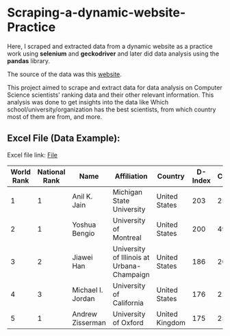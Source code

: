 # Scraping-a-dynamic-website-Practice
Here, I scraped and extracted data from a dynamic website as a practice work using **selenium** and **geckodriver** and later did data analysis using the **pandas** library.

The source of the data was this [website](https://research.com/scientists-rankings/computer-science).

This project aimed to scrape and extract data for data analysis on Computer Science scientists' ranking data and their other relevant information. This analysis was done to get insights into the data like Which school/university/organization has the best scientists, from which country most of them are from, and more.

## Excel File (Data Example):

Excel file link: [File](https://github.com/RezuwanHassan262/Scraping-a-dynamic-website-Practice/blob/main/data/cs_scientist_ranks.xlsx)


| World Rank | National Rank |         Name       |                      Affiliation             |     Country     |    D-Index    | Citations | Number of Publications |                          Image URLs                 |
|------------|---------------|--------------------|----------------------------------------------|-----------------|---------------|-----------|------------------------|-----------------------------------------------------|
|      1     |        1      |  Anil K. Jain      |             Michigan State University        |  United States  |        203    |  250990   |            970         |  https://s.research.com/images/2a967b4499197336...  |
|      2     |        1      |  Yoshua Bengio     |               University of Montreal         |  United States  |        200    |  491250   |            909         |  https://s.research.com/images/aec914cd458a74e2...  |
|      3     |        2      |   Jiawei Han       |  University of Illinois at Urbana-Champaign  |  United States  |        186    |  209445   |            1177        |  https://s.research.com/images/42382fdef4ef0953...  |
|      4     |        3      | Michael I. Jordan  |               University of California       |  United States  |        176    |  220056   |            776         |  https://s.research.com/images/56e4335ff90165e8...  |
|      5     |        1      |  Andrew Zisserman  |               University of Oxford           |  United Kingdom |        175    |  255987   |            698         |  https://s.research.com/images/2a3913cff9795e86...  |


